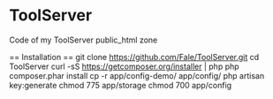 ToolServer
==========

Code of my ToolServer public_html zone

== Installation ==
    git clone https://github.com/Fale/ToolServer.git
    cd ToolServer
    curl -sS https://getcomposer.org/installer | php
    php composer.phar install
    cp -r app/config-demo/ app/config/
    php artisan key:generate
    chmod 775 app/storage
    chmod 700 app/config
